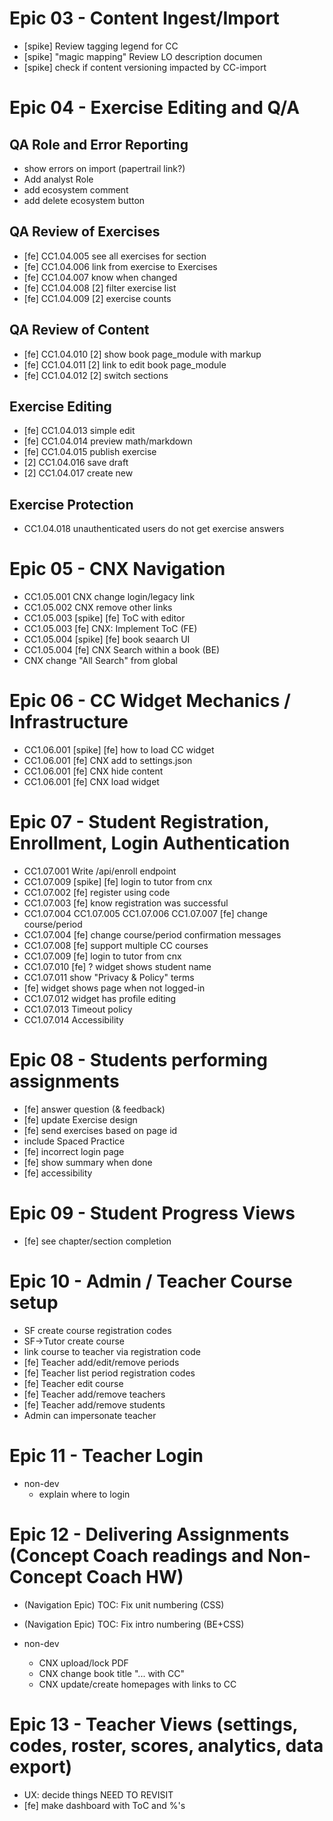 # Epic 03 - Content Ingest/Import

- [spike] Review tagging legend for CC
- [spike] "magic mapping" Review LO description documen
- [spike] check if content versioning impacted by CC-import

# Epic 04 - Exercise Editing and Q/A

## QA Role and Error Reporting

- show errors on import (papertrail link?)
- Add analyst Role
- add ecosystem comment
- add delete ecosystem button

## QA Review of Exercises

- [fe] CC1.04.005 see all exercises for section 
- [fe] CC1.04.006 link from exercise to Exercises
- [fe] CC1.04.007 know when changed
- [fe] CC1.04.008 [2] filter exercise list
- [fe] CC1.04.009 [2] exercise counts


## QA Review of Content

- [fe] CC1.04.010 [2] show book page_module with markup
- [fe] CC1.04.011 [2] link to edit book page_module
- [fe] CC1.04.012 [2] switch sections


## Exercise Editing

- [fe] CC1.04.013 simple edit
- [fe] CC1.04.014 preview math/markdown
- [fe] CC1.04.015 publish exercise
- [2] CC1.04.016 save draft
- [2] CC1.04.017 create new


## Exercise Protection

- CC1.04.018 unauthenticated users do not get exercise answers



# Epic 05 - CNX Navigation

- CC1.05.001 CNX change login/legacy link
- CC1.05.002 CNX remove other links
- CC1.05.003 [spike] [fe] ToC with editor
- CC1.05.003 [fe] CNX: Implement ToC (FE)
- CC1.05.004 [spike] [fe] book seaarch UI
- CC1.05.004 [fe] CNX Search within a book (BE)
- CNX change "All Search" from global


# Epic 06 - CC Widget Mechanics / Infrastructure 

- CC1.06.001 [spike] [fe] how to load CC widget
- CC1.06.001 [fe] CNX add to settings.json
- CC1.06.001 [fe] CNX hide content
- CC1.06.001 [fe] CNX load widget


# Epic 07 - Student Registration, Enrollment, Login Authentication

- CC1.07.001 Write /api/enroll endpoint
- CC1.07.009 [spike] [fe] login to tutor from cnx
- CC1.07.002 [fe] register using code
- CC1.07.003 [fe] know registration was successful
- CC1.07.004 CC1.07.005 CC1.07.006 CC1.07.007 [fe] change course/period
- CC1.07.004 [fe] change course/period confirmation messages
- CC1.07.008 [fe] support multiple CC courses
- CC1.07.009 [fe] login to tutor from cnx
- CC1.07.010 [fe] ? widget shows student name
- CC1.07.011 show "Privacy & Policy" terms
- [fe] widget shows page when not logged-in
- CC1.07.012 widget has profile editing
- CC1.07.013 Timeout policy
- CC1.07.014 Accessibility


# Epic 08 - Students performing assignments

- [fe] answer question (& feedback)
- [fe] update Exercise design
- [fe] send exercises based on page id
- include Spaced Practice
- [fe] incorrect login page
- [fe] show summary when done
- [fe] accessibility


# Epic 09 - Student Progress Views

- [fe] see chapter/section completion 


# Epic 10 - Admin / Teacher Course setup

- SF create course registration codes
- SF->Tutor create course
- link course to teacher via registration code
- [fe] Teacher add/edit/remove periods
- [fe] Teacher list period registration codes
- [fe] Teacher edit course
- [fe] Teacher add/remove teachers
- [fe] Teacher add/remove students
- Admin can impersonate teacher


# Epic 11 - Teacher Login 

- non-dev
  - explain where to login


# Epic 12 - Delivering Assignments (Concept Coach readings and Non-Concept Coach HW)

- (Navigation Epic) TOC: Fix unit numbering (CSS)
- (Navigation Epic) TOC: Fix intro numbering (BE+CSS)

- non-dev
  - CNX upload/lock PDF
  - CNX change book title "... with CC"
  - CNX update/create homepages with links to CC


# Epic 13 - Teacher Views (settings, codes, roster, scores, analytics, data export)

- UX: decide things
NEED TO REVISIT
- [fe] make dashboard with ToC and %'s
